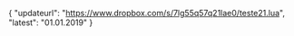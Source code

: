 {
  "updateurl": "https://www.dropbox.com/s/7lg55q57q21lae0/teste21.lua",
  "latest": "01.01.2019"
}
